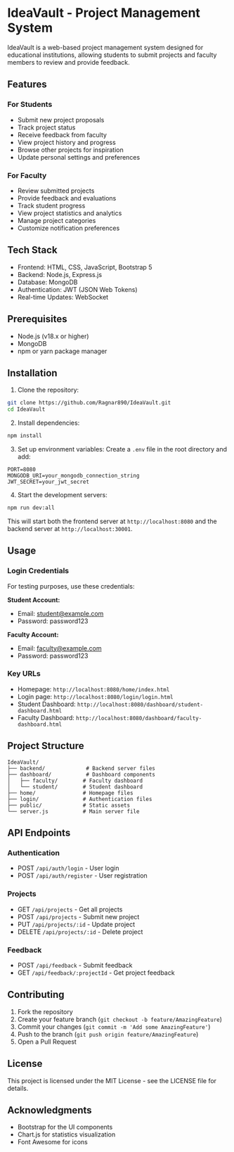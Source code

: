# IdeaVault - Project Management System

IdeaVault is a web-based project management system designed for educational institutions, allowing students to submit projects and faculty members to review and provide feedback.

## Features

### For Students
- Submit new project proposals
- Track project status
- Receive feedback from faculty
- View project history and progress
- Browse other projects for inspiration
- Update personal settings and preferences

### For Faculty
- Review submitted projects
- Provide feedback and evaluations
- Track student progress
- View project statistics and analytics
- Manage project categories
- Customize notification preferences

## Tech Stack

- Frontend: HTML, CSS, JavaScript, Bootstrap 5
- Backend: Node.js, Express.js
- Database: MongoDB
- Authentication: JWT (JSON Web Tokens)
- Real-time Updates: WebSocket

## Prerequisites

- Node.js (v18.x or higher)
- MongoDB
- npm or yarn package manager

## Installation

1. Clone the repository:
```bash
git clone https://github.com/Ragnar890/IdeaVault.git
cd IdeaVault
```

2. Install dependencies:
```bash
npm install
```

3. Set up environment variables:
Create a `.env` file in the root directory and add:
```env
PORT=8080
MONGODB_URI=your_mongodb_connection_string
JWT_SECRET=your_jwt_secret
```

4. Start the development servers:
```bash
npm run dev:all
```

This will start both the frontend server at `http://localhost:8080` and the backend server at `http://localhost:30001`.

## Usage

### Login Credentials

For testing purposes, use these credentials:

**Student Account:**
- Email: student@example.com
- Password: password123

**Faculty Account:**
- Email: faculty@example.com
- Password: password123

### Key URLs
- Homepage: `http://localhost:8080/home/index.html`
- Login page: `http://localhost:8080/login/login.html`
- Student Dashboard: `http://localhost:8080/dashboard/student-dashboard.html`
- Faculty Dashboard: `http://localhost:8080/dashboard/faculty-dashboard.html`

## Project Structure

```
IdeaVault/
├── backend/             # Backend server files
├── dashboard/           # Dashboard components
│   ├── faculty/        # Faculty dashboard
│   └── student/        # Student dashboard
├── home/               # Homepage files
├── login/              # Authentication files
├── public/             # Static assets
└── server.js           # Main server file
```

## API Endpoints

### Authentication
- POST `/api/auth/login` - User login
- POST `/api/auth/register` - User registration

### Projects
- GET `/api/projects` - Get all projects
- POST `/api/projects` - Submit new project
- PUT `/api/projects/:id` - Update project
- DELETE `/api/projects/:id` - Delete project

### Feedback
- POST `/api/feedback` - Submit feedback
- GET `/api/feedback/:projectId` - Get project feedback

## Contributing

1. Fork the repository
2. Create your feature branch (`git checkout -b feature/AmazingFeature`)
3. Commit your changes (`git commit -m 'Add some AmazingFeature'`)
4. Push to the branch (`git push origin feature/AmazingFeature`)
5. Open a Pull Request

## License

This project is licensed under the MIT License - see the LICENSE file for details.

## Acknowledgments

- Bootstrap for the UI components
- Chart.js for statistics visualization
- Font Awesome for icons 